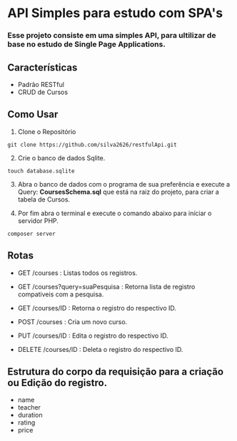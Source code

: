 # API Simples para estudo com SPA's

### Esse projeto consiste em uma simples API, para ultilizar de base no estudo de Single Page Applications.

## Características 
- Padrão RESTful
- CRUD de Cursos

## Como Usar

1. Clone o Repositório

```
git clone https://github.com/silva2626/restfulApi.git
```
2. Crie o banco de dados Sqlite.
```
touch database.sqlite
```
3. Abra o banco de dados com o programa de sua preferência e execute a Query: **CoursesSchema.sql** que está na raiz do projeto, para criar a tabela de Cursos.

4. Por fim abra o terminal e execute o comando abaixo para iníciar o servidor PHP.
```
composer server
```

## Rotas
- GET /courses : Listas todos os registros.
- GET /courses?query=suaPesquisa : Retorna lista de registro compativeis com a pesquisa.

- GET /courses/ID : Retorna o registro do respectivo ID.
- POST /courses : Cria um novo curso.
- PUT /courses/ID : Edita o registro do respectivo ID.
- DELETE /courses/ID : Deleta o registro do respectivo ID.

## Estrutura do corpo da requisição para a criação ou Edição do registro.

- name
- teacher
- duration
- rating
- price


